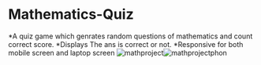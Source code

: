 # Mathematics-Quiz

*A quiz game which genrates random questions of mathematics and count correct score.
*Displays The ans is correct or not.
*Responsive for both mobile screen and laptop screen
![mathproject](https://user-images.githubusercontent.com/108271042/196592003-7cbb28ba-b771-465c-85bd-c40fda7cac0f.png)![mathprojectphon](https://user-images.githubusercontent.com/108271042/196592024-cd6fafab-d7a8-4a0f-8908-2fc8221129ba.png)

